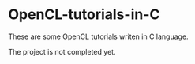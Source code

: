 # OpenCL-tutorials-in-C

These are some OpenCL tutorials writen in C language.

The project is not completed yet.
